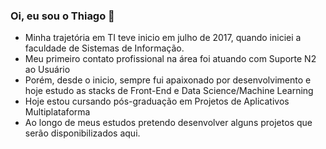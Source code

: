 ### Oi, eu sou o Thiago 👋

<!--
**tsgomes9/tsgomes9** is a ✨ _special_ ✨ repository because its `README.md` (this file) appears on your GitHub profile.

Here are some ideas to get you started:


- 🌱 I’m currently learning ...
- 👯 I’m looking to collaborate on ...
- 🤔 I’m looking for help with ...
- 💬 Ask me about ...
- 📫 How to reach me: ...
- 😄 Pronouns: ...
- ⚡ Fun fact: ...
-->
- Minha trajetória em TI teve inicio em julho de 2017, quando iniciei a faculdade de Sistemas de Informação.
- Meu primeiro contato profissional na área foi atuando com Suporte N2 ao Usuário
- Porém, desde o inicio, sempre fui apaixonado por desenvolvimento e hoje estudo as stacks de Front-End e Data Science/Machine Learning
- Hoje estou cursando pós-graduação em Projetos de Aplicativos Multiplataforma
- Ao longo de meus estudos pretendo desenvolver alguns projetos que serão disponibilizados aqui.

